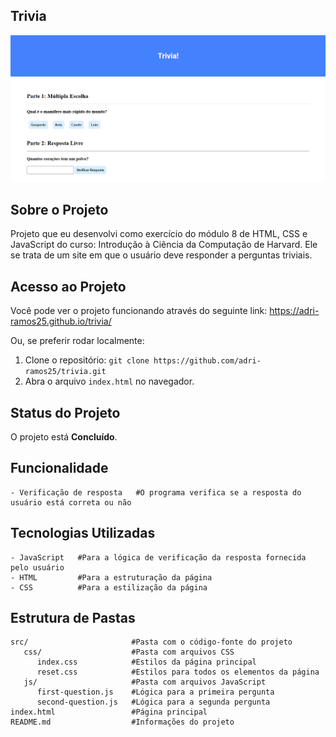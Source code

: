 ## Trivia

![Imagens do projeto](https://github.com/adri-ramos25/trivia/blob/main/src/images/screenshot.png?raw=true)



## Sobre o Projeto

Projeto que eu desenvolvi como exercício do módulo 8 de HTML, CSS e JavaScript do curso: Introdução à Ciência da Computação de Harvard. Ele se trata de um site em que o usuário deve responder a perguntas triviais.



## Acesso ao Projeto

Você pode ver o projeto funcionando através do seguinte link: https://adri-ramos25.github.io/trivia/

Ou, se preferir rodar localmente:

1. Clone o repositório: `git clone https://github.com/adri-ramos25/trivia.git`
2. Abra o arquivo `index.html` no navegador.


## Status do Projeto

O projeto está **Concluído**.



## Funcionalidade

```plaintext
- Verificação de resposta   #O programa verifica se a resposta do usuário está correta ou não
```



## Tecnologias Utilizadas

```plaintext
- JavaScript   #Para a lógica de verificação da resposta fornecida pelo usuário
- HTML         #Para a estruturação da página
- CSS          #Para a estilização da página
```



## Estrutura de Pastas

```plaintext
src/                       #Pasta com o código-fonte do projeto
   css/                    #Pasta com arquivos CSS
      index.css            #Estilos da página principal
      reset.css            #Estilos para todos os elementos da página
   js/                     #Pasta com arquivos JavaScript
      first-question.js    #Lógica para a primeira pergunta
      second-question.js   #Lógica para a segunda pergunta
index.html                 #Página principal
README.md                  #Informações do projeto
```